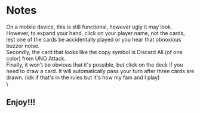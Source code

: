 # Notes
On a mobile device, this is still functional, however ugly it may look. However, to expand your hand, click on your player name, not the cards, lest one of the cards be accidentally played or you hear that obnoxious buzzer noise.\
Secondly, the card that looks like the copy symbol is Discard All (of one color) from UNO Attack.\
Finally, it won't be obvious that it's possible, but click on the deck if you need to draw a card. It will automatically pass your turn after three cards are drawn. (idk if that's in the rules but it's how my fam and I play)\
\
## Enjoy!!!
